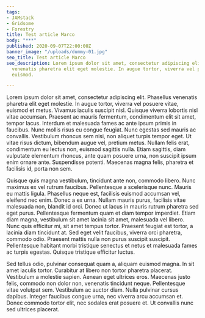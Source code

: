 ```yaml
---
tags:
- JAMstack
- Gridsome
- Forestry
title: Test article Marco
body: "***"
published: 2020-09-07T22:00:00Z
banner_image: "/uploads/dummy-01.jpg"
seo_title: Test article Marco
seo_description: Lorem ipsum dolor sit amet, consectetur adipiscing elit. Phasellus
  venenatis pharetra elit eget molestie. In augue tortor, viverra vel posuere vitae,
  euismod.

---
```

Lorem ipsum dolor sit amet, consectetur adipiscing elit. Phasellus venenatis pharetra elit eget molestie. In augue tortor, viverra vel posuere vitae, euismod et metus. Vivamus iaculis suscipit nisl. Quisque viverra lobortis nisl vitae accumsan. Praesent ac mauris fermentum, condimentum elit sit amet, tempor lacus. Interdum et malesuada fames ac ante ipsum primis in faucibus. Nunc mollis risus eu congue feugiat. Nunc egestas sed mauris ac convallis. Vestibulum rhoncus sem nisi, non aliquet turpis tempor eget. Ut vitae risus dictum, bibendum augue vel, pretium metus. Nullam felis erat, condimentum eu lectus non, euismod sagittis nulla. Etiam sagittis, diam vulputate elementum rhoncus, ante quam posuere urna, non suscipit ipsum enim ornare ante. Suspendisse potenti. Maecenas magna felis, pharetra et facilisis id, porta non sem.

Quisque quis magna vestibulum, tincidunt ante non, commodo libero. Nunc maximus ex vel rutrum faucibus. Pellentesque a scelerisque nunc. Mauris eu mattis ligula. Phasellus neque est, facilisis euismod accumsan vel, eleifend nec enim. Donec a ex urna. Nullam mauris purus, facilisis vitae malesuada non, blandit id orci. Donec ut lacus in mauris rutrum pharetra sed eget purus. Pellentesque fermentum quam et diam tempor imperdiet. Etiam diam magna, vestibulum sit amet lacinia sit amet, malesuada vel libero. Nunc quis efficitur mi, sit amet tempus tortor. Praesent feugiat est tortor, a lacinia diam tincidunt at. Sed eget velit faucibus, viverra orci pharetra, commodo odio. Praesent mattis nulla non purus suscipit suscipit. Pellentesque habitant morbi tristique senectus et netus et malesuada fames ac turpis egestas. Quisque tristique efficitur luctus.

Sed tellus odio, pulvinar consequat quam a, aliquam euismod magna. In sit amet iaculis tortor. Curabitur at libero non tortor pharetra placerat. Vestibulum a molestie sapien. Aenean eget ultrices eros. Maecenas justo felis, commodo non dolor non, venenatis tincidunt neque. Pellentesque vitae volutpat sem. Vestibulum ac auctor diam. Nulla pulvinar cursus dapibus. Integer faucibus congue urna, nec viverra arcu accumsan et. Donec commodo tortor elit, nec sodales erat posuere et. Ut convallis nunc sed ultrices placerat.